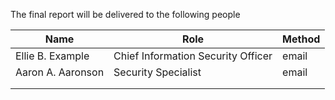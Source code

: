 The final report will be delivered to the following people

| Name              | Role                               | Method |
| ----------------- | ---------------------------------- | ------ |
| Ellie B. Example  | Chief Information Security Officer | email  |
| Aaron A. Aaronson | Security Specialist                | email  |
|                   |                                    |        |
|                   |                                    |        |
